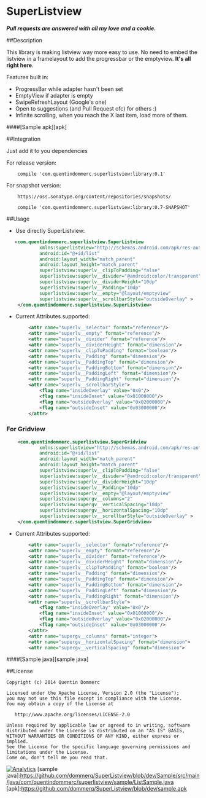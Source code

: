 SuperListview
==============

***Pull requests are answered with all my love and a cookie.***


##Description

This library is making listview way more easy to use. No need to embed the listview in a framelayout to add the progressbar or the emptyview. **It's all right here**.

Features built in:
- ProgressBar while adapter hasn't been set
- EmptyView if adapter is empty
- SwipeRefreshLayout (Google's one)
- Open to suggestions (and Pull Request ofc) for others :)
- Infinite scrolling, when you reach the X last item, load more of them.

####[Sample apk][apk]


##Integration

Just add it to you dependencies

For release version:
```
    compile 'com.quentindommerc.superlistview:library:0.1'
```

For snapshot version:
```
    https://oss.sonatype.org/content/repositories/snapshots/
```
```
    compile 'com.quentindommerc.superlistview:library:0.7-SNAPSHOT'
```
##Usage

-	Use directly SuperListview:

```xml
   <com.quentindommerc.superlistview.SuperListview
            xmlns:superlistview="http://schemas.android.com/apk/res-auto"
            android:id="@+id/list"
            android:layout_width="match_parent"
            android:layout_height="match_parent"
            superlistview:superlv__clipToPadding="false"
            superlistview:superlv__divider="@android:color/transparent"
            superlistview:superlv__dividerHeight="10dp"
            superlistview:superlv__Padding="10dp"
            superlistview:superlv__empty="@layout/emptyview"
            superlistview:superlv__scrollbarStyle="outsideOverlay" >
    </com.quentindommerc.superlistview.SuperListview>
```

-   Current Attributes supported:
```xml
        <attr name="superlv__selector" format="reference"/>
        <attr name="superlv__empty" format="reference"/>
        <attr name="superlv__divider" format="reference"/>
        <attr name="superlv__dividerHeight" format="dimension"/>
        <attr name="superlv__clipToPadding" format="boolean"/>
        <attr name="superlv__Padding" format="dimension"/>
        <attr name="superlv__PaddingTop" format="dimension"/>
        <attr name="superlv__PaddingBottom" format="dimension"/>
        <attr name="superlv__PaddingLeft" format="dimension"/>
        <attr name="superlv__PaddingRight" format="dimension"/>
        <attr name="superlv__scrollbarStyle">
            <flag name="insideOverlay" value="0x0"/>
            <flag name="insideInset" value="0x01000000"/>
            <flag name="outsideOverlay" value="0x02000000"/>
            <flag name="outsideInset" value="0x03000000"/>
        </attr>
```

### For Gridview
```xml
    <com.quentindommerc.superlistview.SuperGridview
            xmlns:superlistview="http://schemas.android.com/apk/res-auto"
            android:id="@+id/list"
            android:layout_width="match_parent"
            android:layout_height="match_parent"
            superlistview:superlv__clipToPadding="false"
            superlistview:superlv__divider="@android:color/transparent"
            superlistview:superlv__dividerHeight="10dp"
            superlistview:superlv__Padding="10dp"
            superlistview:superlv__empty="@layout/emptyview"
            superlistview:supergv__columns="2"
            superlistview:supergv__verticalSpacing="10dp"
            superlistview:supergv__horizontalSpacing="10dp"
            superlistview:superlv__scrollbarStyle="outsideOverlay" >
    </com.quentindommerc.superlistview.SuperGridview>
```

-   Current Attributes supported:
```xml
        <attr name="superlv__selector" format="reference"/>
        <attr name="superlv__empty" format="reference"/>
        <attr name="superlv__divider" format="reference"/>
        <attr name="superlv__dividerHeight" format="dimension"/>
        <attr name="superlv__clipToPadding" format="boolean"/>
        <attr name="superlv__Padding" format="dimension"/>
        <attr name="superlv__PaddingTop" format="dimension"/>
        <attr name="superlv__PaddingBottom" format="dimension"/>
        <attr name="superlv__PaddingLeft" format="dimension"/>
        <attr name="superlv__PaddingRight" format="dimension"/>
        <attr name="superlv__scrollbarStyle">
            <flag name="insideOverlay" value="0x0"/>
            <flag name="insideInset" value="0x01000000"/>
            <flag name="outsideOverlay" value="0x02000000"/>
            <flag name="outsideInset" value="0x03000000"/>
        </attr>
        <attr name="supergv__columns" format="integer">
        <attr name="supergv__horizontalSpacing" format="dimension">
        <attr name="supergv__verticalSpacing" format="dimension">
```



####[Sample java][sample java]

##License

    Copyright (c) 2014 Quentin Dommerc

    Licensed under the Apache License, Version 2.0 (the "License");
    you may not use this file except in compliance with the License.
    You may obtain a copy of the License at

       http://www.apache.org/licenses/LICENSE-2.0

    Unless required by applicable law or agreed to in writing, software
    distributed under the License is distributed on an "AS IS" BASIS,
    WITHOUT WARRANTIES OR CONDITIONS OF ANY KIND, either express or implied.
    See the License for the specific language governing permissions and
    limitations under the License.
    Come on, don't tell me you read that.

[![Analytics](https://ga-beacon.appspot.com/UA-40136896-2/SuperListview/readme)](https://github.com/igrigorik/ga-beacon)
[sample java]:https://github.com/dommerq/SuperListview/blob/dev/Sample/src/main/java/com/quentindommerc/superlistview/sample/ListSample.java
[apk]:https://github.com/dommerq/SuperListview/blob/dev/sample.apk
